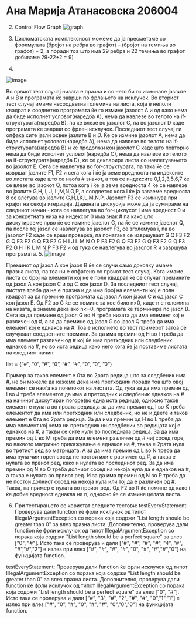 # Ана Марија Атанасовска 206004

2. Control Flow Graph
![graph](https://user-images.githubusercontent.com/86167204/170261819-07d28299-9fb9-497c-8207-fa49c76ba3f5.png)

3. Цикломатската комплексност можеме да ја пресметаме со форлмулата (бројот на ребра во графот) – (бројот на темиња во графот) + 2, а поради тоа што има 29 ребра и 22 темиња во графот добиваме 29-22+2 = 9) 
4. 
![image](https://user-images.githubusercontent.com/86167204/170672551-5f3e5359-18b5-4c67-abe5-559e77e62932.png)

Во првиот тест случај низата е празна и со него би ги изминале јазлите A и B и програмата ќе заврши по фрлањето на исклучок. Во вториот тест случај имаме несоодветна големина на листа, која е неполн квадрат и соодветно програмата ќе го измине јазолот А и од како нема да биде исполнет условот(наредба A), нема да навлезе во телото на if-структурата(наредба В), па ќе влезе во јазолот С, па во јазолот D каде програмата ќе заврши со фрлен исклучок. Последниот тест случај ги опфаќа сите јазли освен јазлите В и D.  Ќе се измине јазолот А, нема да биде исполнет условот(наредба A), нема да навлезе во телото на if-структурата(наредба В) и ќе продолжи кон јазолот С каде што повторно нема да биде исполнет условот(наредба С), нема да навлезе во телото на if-структурата(наредба D), ќе се декларира листа со навлегувањето во јазолот Е. Сега се навлегува во for-структурата, па така ќе се извршат јазлите F1, F2 и сега кога i ќе ја земе вредноста на индексите во листата каде што се наоѓа # знакот, а тоа се индексите 0,1,2,3,5,6,7 ќе се влезе во јазокот Q, потоа кога i ќе ја земе вредноста 4 ќе се навлезе во јазлите G,H, I, J, L,M,N,O,P, а соодветно кога i ќе ја завземе вредноста 8 се влегува во јазлите G,H,I,K,L,M,N,P. Јазолот F3 се изминува при крајот на секоја итерација. Дадената дискусија може да ја сумираме на следниот начин - кога се навлегува во for-циклусот i има вредност 0 и за конкретната низа на индексот 0 има знак # па како што дискутиравме прво ќе се измине јазелот G, па ќе се измине јазелот Q, па после тој јазол се навлегува во јазолот F3, се зголемува i, па во јазолот F2 каде се врши проверка, па понатака се извршуваат G Q F3 F2 G Q F3 F2 G Q F3 F2 G H  I  J  L M N O P F3 F2 G Q F3 F2 G Q F3 F2 G Q F3 F2 G H I K L M N P F3 F2 и од тука се навлегува во јазолот R и завршува програмата. 
5. 
![image](https://user-images.githubusercontent.com/86167204/170673041-785689cd-9c55-4f30-9884-042725b40477.png)

Преминот од јазол А кон јазол B ќе се случи само доколку имаме празна листа, па тоа ни е опфатено со првиот тест случај. Кога имаме листа со број на елементи кој не е полн квадрат ќе се случат премините од јазол А кон јазол С и од С кон јазол D. За последниот тест случај, листата треба да не е празна и да има број на елементи кој е полн квадрат за да премине програмата од јазол А кон јазол С и од јазол С кон јазол E. Од F2 во G ќе се помине за кое било n>0, каде n е големина на низата, а знаеме дека ако n<=0, програмата ќе терминира по јазол B. Сега за да премине од јазол G во H треба низата да има елемент кој е различен од #, а за да премине од јазол G во јазол Q треба да има елемент кој е еднаков на #. Тоа е исполнето во тест примерот затоа се случуваат соодветните премини. За да има премин од H во I треба да има елемент различен од # кој ќе има претходник или следбеник еднаков на #, но во иста редица како него кога ќе ја поставиме листата на следниот начин:

list = {“#”, “0”, “#”, 
          “0”, “#”, “#”, 
          “0”, ”0”, ”0”}

Пример за таков елемент е 0та во 2рата редица што за следбеник има #, не би можеле да кажеме дека има претходник поради тоа што овој елемент се наоѓа на почетокот на листата. Од тука за да има премин од I во J треба елементот да има и претходник и следбеник еднаков на # на начинот дискутиран погоре(во една иста редица), односно таков елемент е нулата во првата редица,а за да има премин од  I во K треба елементот да има или претходник или следбеник, но не и двете и таков елемент е 0та во 2рата редица.  За да има премин од H во L треба да има елемент кој нема ни претходник ни следбеник во редицата кој е еднаков на #, а такви се сите нули во последната редица. За да има премин од L во М треба да има елемент различен од # чиј сосед горе, во ваквото матрично прикажување е еднаков на #, таква е 2рата нула во третиот ред во матрицата. А за да има премин од L во N треба да има нула чии горен сосед не постои или е различен од #, a таква е нулата во првиот ред, како и нулата во последниот ред. За да има премин од N во О треба долниот сосед на некоја нула да е еднаков на #, а таква е нулата во првиот ред. И за да има премин од N во P треба да не постои долниот сосед на некоја нула или тој да е различен од #. Таква, на пример е нулата во првиот ред. Од F2 во R ќе помине од како i ќе добие вредност еднаква на n, односно ќе се измине целата листа.

6. При тестирањето се користат следните тестови:
testEveryStatement:
Проверува дали function ќе фрли исклучок од типот IllegalArgumentException со порака која содржи "List length should be greater than 0" за влез празна листа. Дополнително, проверува дали function ќе фрли исклучок од типот IllegalArgumentException со порака која содржи "List length should be a perfect square" за влез ["0", "#"]. Исто така се проверува и дали ["#", "#", "#", "#", "4", "#", "#","#","2"] е излез при влез ["#", "#", "#", "#", "0", "#", "#","#","0"] на функцијата function.

testEveryStatement:
Проверува дали function ќе фрли исклучок од типот IllegalArgumentException со порака која содржи "List length should be greater than 0" за влез празна листа. Дополнително, проверува дали function ќе фрли исклучок од типот IllegalArgumentException со порака која содржи "List length should be a perfect square" за влез ["0", "#"]. Исто така се проверува и дали ["#", "3", "#", "2", "#", "#", "0","1","1"] е излез при влез ["#", "0", "#", "0", "#", "#", "0","0","0"] на функцијата function.

